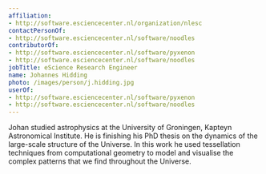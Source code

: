 ```yaml
---
affiliation:
- http://software.esciencecenter.nl/organization/nlesc
contactPersonOf:
- http://software.esciencecenter.nl/software/noodles
contributorOf:
- http://software.esciencecenter.nl/software/pyxenon
- http://software.esciencecenter.nl/software/noodles
jobTitle: eScience Research Engineer
name: Johannes Hidding
photo: /images/person/j.hidding.jpg
userOf:
- http://software.esciencecenter.nl/software/pyxenon
- http://software.esciencecenter.nl/software/noodles
---
```

Johan studied astrophysics at the University of Groningen, Kapteyn Astronomical Institute. He is finishing his PhD thesis on the dynamics of the large-scale structure of the Universe. In this work he used tessellation techniques from computational geometry to model and visualise the complex patterns that we find throughout the Universe.
